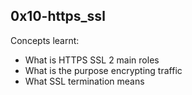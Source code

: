 ## 0x10-https_ssl

Concepts learnt:
- What is HTTPS SSL 2 main roles
- What is the purpose encrypting traffic
- What SSL termination means
